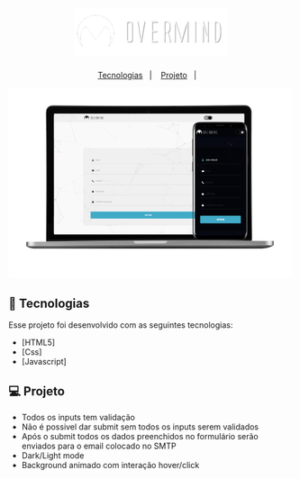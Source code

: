 <h1 align="center">
    <img alt="Overmind" size={100} title="Overmind" src=".github/logo-sm.png" />
</h1>

<p align="center">
  <a href="#-tecnologias">Tecnologias</a>&nbsp;&nbsp;&nbsp;|&nbsp;&nbsp;&nbsp;
  <a href="#-projeto">Projeto</a>&nbsp;&nbsp;&nbsp;|&nbsp;&nbsp;&nbsp;
</p>

<p align="center">
 <img src=".github/mock.png" alt="Mockup desktop and mobile" />
</p>

## 🚀 Tecnologias

Esse projeto foi desenvolvido com as seguintes tecnologias:

- [HTML5]
- [Css]
- [Javascript]

## 💻 Projeto

- Todos os inputs tem validação
- Não é possivel dar submit sem todos os inputs serem validados
- Após o submit todos os dados preenchidos no formulário serão enviados para o email colocado no SMTP
- Dark/Light mode
- Background animado com interação hover/click


